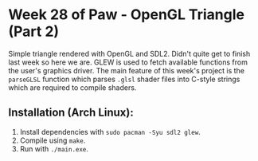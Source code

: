 # Week 28 of Paw - OpenGL Triangle (Part 2)

Simple triangle rendered with OpenGL and SDL2. Didn't quite get to finish last week so here we are. GLEW is used to fetch available functions from the user's graphics driver.
The main feature of this week's project is the `parseGLSL` function which parses `.glsl` shader files into C-style strings which are required to compile shaders.

## Installation (Arch Linux):
1. Install dependencies with `sudo pacman -Syu sdl2 glew`.
2. Compile using `make`.
3. Run with `./main.exe`.
